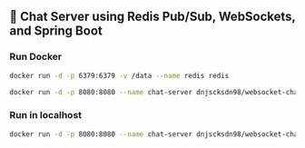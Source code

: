 ## 🚀 Chat Server using Redis Pub/Sub, WebSockets, and Spring Boot

### Run Docker

```bash
docker run -d -p 6379:6379 -v /data --name redis redis
```

```bash
docker run -d -p 8080:8080 --name chat-server dnjscksdn98/websocket-chat:1.0.2
```

### Run in localhost

```bash
docker run -d -p 8080:8080 --name chat-server dnjscksdn98/websocket-chat:1.0.2-beta
```
